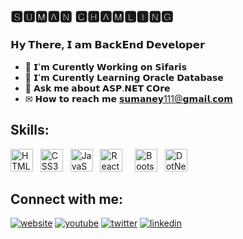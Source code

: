 ## 🆂🆄🅼🅰🅽 🅲🅷🅰🅼🅻🅸🅽🅶

### 𝗛𝘆 𝗧𝗵𝗲𝗿𝗲, 𝗜 𝗮𝗺 𝗕𝗮𝗰𝗸𝗘𝗻𝗱 𝗗𝗲𝘃𝗲𝗹𝗼𝗽𝗲𝗿

- 🔭 𝗜'𝗺 𝗖𝘂𝗿𝗲𝗻𝘁𝗹𝘆 𝗪𝗼𝗿𝗸𝗶𝗻𝗴 𝗼𝗻 𝗦𝗶𝗳𝗮𝗿𝗶𝘀
- 🌱 𝗜'𝗺 𝗖𝘂𝗿𝗲𝗻𝘁𝗹𝘆 𝗟𝗲𝗮𝗿𝗻𝗶𝗻𝗴 𝗢𝗿𝗮𝗰𝗹𝗲 𝗗𝗮𝘁𝗮𝗯𝗮𝘀𝗲
- 💬 𝗔𝘀𝗸 𝗺𝗲 𝗮𝗯𝗼𝘂𝘁 𝗔𝗦𝗣.𝗡𝗘𝗧 𝗖𝗢𝗿𝗲
- ✉ 𝗛𝗼𝘄 𝘁𝗼 𝗿𝗲𝗮𝗰𝗵 𝗺𝗲 𝘀𝘂𝗺𝗮𝗻𝗲𝘆111@𝗴𝗺𝗮𝗶𝗹.𝗰𝗼𝗺



## Skills:
<p align="left">
<a href="https://developer.mozilla.org/en-US/docs/Glossary/HTML5" target="_blank" rel="noreferrer"><img src="https://raw.githubusercontent.com/danielcranney/readme-generator/main/public/icons/skills/html5-colored.svg" width="36" height="36" alt="HTML5" /></a> &nbsp;
<a href="https://www.w3.org/TR/CSS/#css" target="_blank" rel="noreferrer"><img src="https://raw.githubusercontent.com/danielcranney/readme-generator/main/public/icons/skills/css3-colored.svg" width="36" height="36" alt="CSS3" /></a> &nbsp;
 <a href="https://developer.mozilla.org/en-US/docs/Web/JavaScript" target="_blank" rel="noreferrer"><img src="https://raw.githubusercontent.com/danielcranney/readme-generator/main/public/icons/skills/javascript-colored.svg" width="36" height="36" alt="JavaScript" /></a> &nbsp;
<a href="https://reactjs.org/" target="_blank" rel="noreferrer"><img src="https://raw.githubusercontent.com/danielcranney/readme-generator/main/public/icons/skills/react-colored.svg" width="36" height="36" alt="React" /></a> &nbsp; <a href="https://sass-lang.com/" target="_blank" rel="noreferrer"></a> &nbsp; <a href="https://getbootstrap.com/" target="_blank" rel="noreferrer"><img src="https://raw.githubusercontent.com/danielcranney/readme-generator/main/public/icons/skills/bootstrap-colored.svg" width="36" height="36" alt="Bootstrap" /></a> &nbsp; <a href="https://learn.microsoft.com/en-us/dotnet/" target="_blank" rel="noreferrer"><img src="https://th.bing.com/th/id/OIP.2jOYMim7RdeyGWJXu4dU2wHaHa?pid=ImgDet&rs=1" width="36" height="36" alt="DotNet" /></a>

## Connect with me:
[![website](https://img.shields.io/badge/web-A21432?style=for-the-badge&logo=globe&logoColor=white)](https://dlohani.com.np)
[![youtube](https://img.shields.io/badge/youtube-FF0000?style=for-the-badge&logo=youtube&logoColor=white)](https://www.youtube.com/results?search_query=gogthea)
[![twitter](https://img.shields.io/badge/Twitter-1DA1F2?style=for-the-badge&logo=twitter&logoColor=white)](https://www.instagram.com/arorapranav187/)
[![linkedin](https://img.shields.io/badge/LinkedIn-0077B5?style=for-the-badge&logo=linkedin&logoColor=white)](https://www.linkedin.com/in/suman-rai-2aa66b238/)

  
